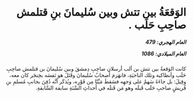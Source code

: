 <h1 dir="rtl">الوَقعَةُ بين تتش وبين سُليمانَ بنِ قتلمش صاحِبِ حَلَب .</h1>

<h5 dir="rtl">العام الهجري:  479

العام الميلادي: 1086

</h5>

<p dir="rtl">كانت الوَقعةُ بين تتش بن ألب أرسلان صاحِبِ دِمشقَ وبين سُليمانَ بن قتلمش صاحِبِ حَلَب وأنطاكية وتلك الناحيَةِ، فانهَزمَ أَصحابُ سُليمانَ وقَتَلَ هو نَفسَه بخِنجَر كان معه، وقِيلَ: بل جاءَهُ سَهمٌ على وَجهِه فسَقطَ مَيِّتًا مِن فَوْرِه، ويُذكَر أنَّه دُفِنَ بجانبِ مُسلمِ بنِ قُريشٍ صاحبِ حَلَب قَبلَه وهو مَن قَتلَه في أَحداثِ السَّنَةِ سابقة السَّابقةِ.</p></br>
